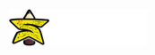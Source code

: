 
![alt tag](https://github.com/Philloso/StarStudent/blob/master/project%20(1)/img/ss-main-logo.png?raw=true)
